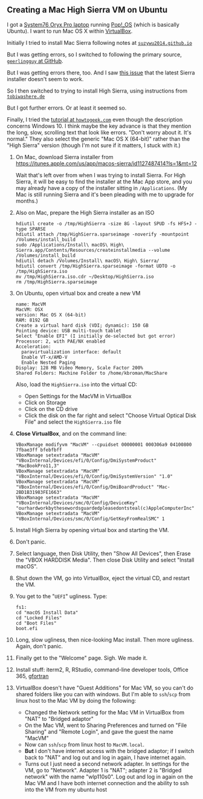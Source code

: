 ## Creating a Mac High Sierra VM on Ubuntu

I got a [System76 Oryx Pro
laptop](https://system76.com/laptops/oryx) running
[Pop!_OS](https://system76.com/pop) (which is basically Ubuntu). I
want to run Mac OS X within [VirtualBox](https://www.virtualbox.org).

Initially I tried to install Mac Sierra
following notes at
[`suzywu2014.github.io`](http://suzywu2014.github.io/ubuntu/2017/02/23/macos-sierra-virtualbox-vm-on-ubuntu)

But I was getting errors, so I switched to following the primary source,
[`geerlingguy` at GitHub](https://github.com/geerlingguy/macos-virtualbox-vm).

But I was getting errors there, too. And I saw [this issue](https://github.com/geerlingguy/macos-virtualbox-vm/issues/24)
that the latest Sierra installer doesn't seem to work.

So I then switched to trying to install High Sierra, using instructions from
[`tobiwashere.de`](http://tobiwashere.de/2017/10/virtualbox-how-to-create-a-macos-high-sierra-vm-to-run-on-a-mac-host-system/)

But I got further errors. Or at least it seemed so.

Finally, I tried the
[tutorial at `howtogeek.com`](https://www.howtogeek.com/289594/how-to-install-macos-sierra-in-virtualbox-on-windows-10/)
even though the description concerns Windows 10. I think maybe the key advance
is that they mention the long, slow, scrolling text that look like
errors. "Don't worry about it. It's normal." They also select the
generic "Mac OS X (64-bit)" rather than the "High Sierra" version
(though I'm not sure if it matters, I stuck with it.)

1. On Mac, download Sierra installer from
   <https://itunes.apple.com/us/app/macos-sierra/id1127487414?ls=1&mt=12>

   Wait that's left over from when I was trying to install Sierra. For
   High Sierra, it will be easy to find the installer at the Mac App
   store, and you may already have a copy of the installer sitting in
   `/Applications`. (My Mac is still running Sierra and it's been
   pleading with me to upgrade for months.)

2. Also on Mac, prepare the High Sierra installer as an ISO

   ```
   hdiutil create -o /tmp/HighSierra -size 8G -layout SPUD -fs HFS+J -type SPARSE
   hdiutil attach /tmp/HighSierra.sparseimage -noverify -mountpoint /Volumes/install_build
   sudo /Applications/Install\ macOS\ High\ Sierra.app/Contents/Resources/createinstallmedia --volume /Volumes/install_build
   hdiutil detach /Volumes/Install\ macOS\ High\ Sierra/
   hdiutil convert /tmp/HighSierra.sparseimage -format UDTO -o /tmp/HighSierra.iso
   mv /tmp/HighSierra.iso.cdr ~/Desktop/HighSierra.iso
   rm /tmp/HighSierra.sparseimage
   ```

3. On Ubuntu, open virtual box and create a new VM

   ```
   name: MacVM
   MacVM: OSX
   version: Mac OS X (64-bit)
   RAM: 8192 GB
   Create a virtual hard disk (VDI; dynamic): 150 GB
   Pointing device: USB multi-touch tablet
   Select "Enable EFI" (I initially de-selected but got error)
   Processor: 2, with PAE/NX enabled
   Acceleration:
     paravirtualization interface: default
     Enable VT-x/AMD-V
     Enable Nested Paging
   Display: 128 MB Video Memory, Scale Factor 200%
   Shared Folders: Machine Folder to /home/kbroman/MacShare
   ```

   Also, load the `HighSierra.iso` into the virtual CD:

   - Open Settings for the MacVM in VirtualBox
   - Click on Storage
   - Click on the CD drive
   - Click the disk on the far right and select "Choose Virtual
     Optical Disk File" and select the `HighSierra.iso` file


4. **Close VirtualBox**, and on the command line:

   ```
   VBoxManage modifyvm "MacVM" --cpuidset 00000001 000306a9 04100800 7fbae3ff bfebfbff
   VBoxManage setextradata "MacVM" "VBoxInternal/Devices/efi/0/Config/DmiSystemProduct" "MacBookPro11,3"
   VBoxManage setextradata "MacVM" "VBoxInternal/Devices/efi/0/Config/DmiSystemVersion" "1.0"
   VBoxManage setextradata "MacVM" "VBoxInternal/Devices/efi/0/Config/DmiBoardProduct" "Mac-2BD1B31983FE1663"
   VBoxManage setextradata "MacVM" "VBoxInternal/Devices/smc/0/Config/DeviceKey" "ourhardworkbythesewordsguardedpleasedontsteal(c)AppleComputerInc"
   VBoxManage setextradata "MacVM" "VBoxInternal/Devices/smc/0/Config/GetKeyFromRealSMC" 1
   ```

5. Install High Sierra by opening virtual box and starting the VM.

6. Don't panic.

7. Select language, then Disk Utility, then "Show All Devices", then
   Erase the "VBOX HARDDISK Media". Then close Disk Utility and
   select "Install macOS".

8. Shut down the VM, go into VirtualBox, eject the virtual CD, and
   restart the VM.

9. You get to the "`UEFI`" ugliness. Type:

   ```
   fs1:
   cd "macOS Install Data"
   cd "Locked Files"
   cd "Boot Files"
   boot.efi
   ```

10. Long, slow ugliness, then nice-looking Mac install. Then more
    ugliness. Again, don't panic.

11. Finally get to the "Welcome" page. Sigh. We made it.

12. Install stuff: iterm2, R, RStudio, command-line developer tools,
    Office 365, [gfortran](http://gcc.gnu.org/wiki/GFortranBinaries#MacOS)

13. VirtualBox doesn't have "Guest Additions" for Mac VM, so you can't
    do shared folders like you can with windows. But I'm able to
    `ssh`/`scp` from linux host to the Mac VM by doing the following:

    - Changed the Network setting for the Mac VM in VirtualBox from
      "NAT" to "Bridged adaptor"
    - On the Mac VM, went to Sharing Preferences and turned on "File
      Sharing" and "Remote Login", and gave the guest the name "MacVM"
    - Now can `ssh`/`scp` from linux host to `MacVM.local`.
    - **But** I don't have internet access with the bridged adaptor;
      if I switch back to "NAT" and log out and log in again, I have
      internet again.
    - Turns out I just need a second network adapter. In settings for
      the VM, go to "Network". Adapter 1 is "NAT"; adapter 2 is
      "Bridged network" with the name "wlp110s0". Log out and log in
      again on the Mac VM and I have both internet connection and the
      ability to ssh into the VM from my ubuntu host
